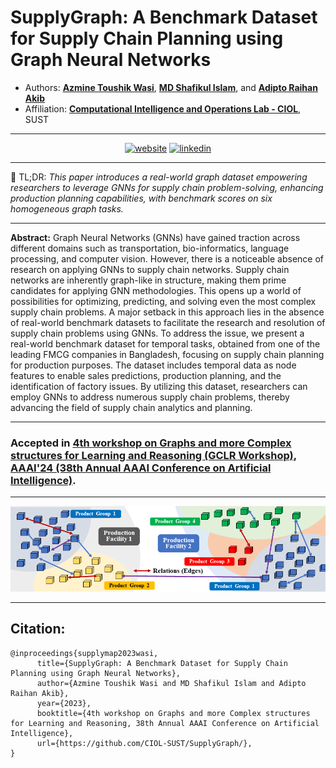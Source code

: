 # SupplyGraph: A Benchmark Dataset for Supply Chain Planning using Graph Neural Networks
- Authors: [**Azmine Toushik Wasi**](https://azminewasi.github.io/), [**MD Shafikul Islam**](https://www.linkedin.com/in/md-shafikul-islam-sohan/), and [**Adipto Raihan Akib**](https://www.linkedin.com/in/adipto-raihan-akib-739729117/) 
- Affiliation: [**Computational Intelligence and Operations Lab - CIOL**](https://ciol-sust.github.io/), SUST

---

<div align=center>

[![website](https://img.shields.io/badge/-Website-blue?style=flat-square&logo=rss&color=1f1f15)](https://CIOL-SUST.github.io/works/SupplyGraph/) 
[![linkedin](https://img.shields.io/badge/LinkedIn-%320beff?style=flat-square&logo=linkedin&color=1f1f18)](https://www.linkedin.com/posts/ciol-ipe-sust_aaai2024-aaai-machinelearning-activity-7140232506779365376-8Tg6)

</div>

---

📌 TL;DR: *This paper introduces a real-world graph dataset empowering researchers to leverage GNNs for supply chain problem-solving, enhancing production planning capabilities, with benchmark scores on six homogeneous graph tasks.*

---

**Abstract:** Graph Neural Networks (GNNs) have gained traction across different domains such as transportation, bio-informatics, language processing, and computer vision. However, there is a noticeable absence of research on applying GNNs to supply chain networks. Supply chain networks are inherently graph-like in structure, making them prime candidates for applying GNN methodologies. This opens up a world of possibilities for optimizing, predicting, and solving even the most complex supply chain problems. A major setback in this approach lies in the absence of real-world benchmark datasets to facilitate the research and resolution of supply chain problems using GNNs. To address the issue, we present a real-world benchmark dataset for temporal tasks, obtained from one of the leading FMCG companies in Bangladesh, focusing on supply chain planning for production purposes. The dataset includes temporal data as node features to enable sales predictions, production planning, and the identification of factory issues. By utilizing this dataset, researchers can employ GNNs to address numerous supply chain problems, thereby advancing the field of supply chain analytics and planning.

---

### Accepted in [4th workshop on Graphs and more Complex structures for Learning and Reasoning (GCLR Workshop)](https://sites.google.com/view/gclr2024/), [AAAI'24 (38th Annual AAAI Conference on Artificial Intelligence)](https://aaai.org/aaai-conference/).

---

![](./fig/1-formulation.png)

---


## Citation:
```
@inproceedings{supplymap2023wasi,
      title={SupplyGraph: A Benchmark Dataset for Supply Chain Planning using Graph Neural Networks}, 
      author={Azmine Toushik Wasi and MD Shafikul Islam and Adipto Raihan Akib},
      year={2023},
      booktitle={4th workshop on Graphs and more Complex structures for Learning and Reasoning, 38th Annual AAAI Conference on Artificial Intelligence},
      url={https://github.com/CIOL-SUST/SupplyGraph/},
}
```